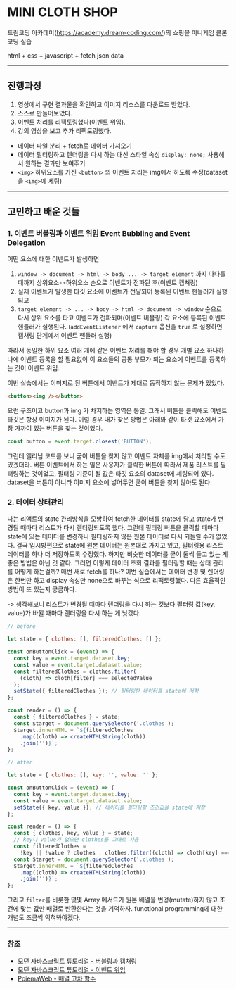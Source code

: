 # MINI CLOTH SHOP

드림코딩 아카데미(https://academy.dream-coding.com/)의 쇼핑몰 미니게임 클론코딩 실습

html + css + javascript + fetch json data

---

## 진행과정

1. 영상에서 구현 결과물을 확인하고 이미지 리소스를 다운로드 받았다.
2. 스스로 만들어보았다.
3. 이벤트 처리를 리팩토링했다(이벤트 위임).
4. 강의 영상을 보고 추가 리팩토링했다.

- 데이터 파일 분리 + fetch로 데이터 가져오기
- 데이터 필터링하고 렌더링을 다시 하는 대신 스타일 속성 `display: none;` 사용해서 원하는 결과만 보여주기
- `<img>` 하위요소를 가진 `<button>` 의 이벤트 처리는 img에서 하도록 수정(dataset을 `<img>`에 세팅)

---

## 고민하고 배운 것들

### 1. 이벤트 버블링과 이벤트 위임 Event Bubbling and Event Delegation

어떤 요소에 대한 이벤트가 발생하면

1. `window -> document -> html -> body ... -> target element` 까지 다다를 때까지 상위요소->하위요소 순으로 이벤트가 전파된 후(이벤트 캡쳐링)
2. 실제 이벤트가 발생한 타깃 요소에 이벤트가 전달되어 등록된 이벤트 핸들러가 실행되고
3. `target element -> ... -> body -> html -> document -> window` 순으로 다시 상위 요소를 타고 이벤트가 전파되며(이벤트 버블링)
   각 요소에 등록된 이벤트 핸들러가 실행된다.
   (`addEventListener` 에서 `capture` 옵션을 `true` 로 설정하면 캡쳐링 단계에서 이벤트 핸들러 실행)

따라서 동일한 하위 요소 여러 개에 같은 이벤트 처리를 해야 할 경우
개별 요소 하나하나에 이벤트 등록을 할 필요없이 이 요소들의 공통 부모가 되는 요소에 이벤트를 등록하는 것이 이벤트 위임.

이번 실습에서는 이미지로 된 버튼에서 이벤트가 제대로 동작하지 않는 문제가 있었다.

```html
<button><img /></button>
```

요런 구조이고 button과 img 가 차지하는 영역은 동일. 그래서 버튼을 클릭해도 이벤트 타깃은 항상 이미지가 된다.
이럴 경우 내가 찾은 방법은 아래와 같이 타깃 요소에서 가장 가까이 있는 버튼을 찾는 것이었다.

```javascript
const button = event.target.closest('BUTTON');
```

그런데 엘리님 코드를 보니 굳이 버튼을 찾지 않고 이벤트 자체를 img에서 처리할 수도 있겠더라.
버튼 이벤트에서 하는 일은 사용자가 클릭한 버튼에 따라서 제품 리스트를 필터링하는 것이었고,
필터링 기준이 될 값은 타깃 요소의 dataset에 세팅되어 있다.
dataset을 버튼이 아니라 이미지 요소에 넣어두면 굳이 버튼을 찾지 않아도 된다.

### 2. 데이터 상태관리

나는 리액트의 state 관리방식을 모방하여 fetch한 데이터를 state에 담고 state가 변경될 때마다 리스트가 다시 렌더링되도록 했다.
그런데 필터링 버튼을 클릭할 때마다 state에 있는 데이터를 변경하니 필터링하지 않은 원본 데이터로 다시 되돌릴 수가 없었다.
결국 임시방편으로 state에 원본 데이터는 원본대로 가지고 있고, 필터링용 리스트 데이터를 하나 더 저장하도록 수정했다.
하지만 비슷한 데이터를 굳이 둘씩 들고 있는 게 좋은 방법은 아닌 것 같다.
그러면 이렇게 데이터 조회 결과를 필터링할 때는 상태 관리를 어떻게 하는걸까? 매번 새로 fetch를 하나?
이번 실습에서는 데이터 변경 및 렌더링은 한번만 하고 display 속성만 none으로 바꾸는 식으로 리팩토링했다.
다른 효율적인 방법이 또 있는지 궁금하다.

-> 생각해보니 리스트가 변경될 때마다 렌더링을 다시 하는 것보다 필터링 값(key, value)가 바뀔 때마다 렌더링을 다시 하는 게 낫겠다.

```javascript
// before

let state = { clothes: [], filteredClothes: [] };

const onButtonClick = (event) => {
  const key = event.target.dataset.key;
  const value = event.target.dataset.value;
  const filteredClothes = clothes.filter(
    (cloth) => cloth[filter] === selectedValue
  );
  setState({ filteredClothes }); // 필터링한 데이터를 state에 저장
};

const render = () => {
  const { filteredClothes } = state;
  const $target = document.querySelector('.clothes');
  $target.innerHTML = `${filteredClothes
    .map((cloth) => createHTMLString(cloth))
    .join('')}`;
};
```

```javascript
// after

let state = { clothes: [], key: '', value: '' };

const onButtonClick = (event) => {
  const key = event.target.dataset.key;
  const value = event.target.dataset.value;
  setState({ key, value }); // 데이터를 필터링할 조건값을 state에 저장
};

const render = () => {
  const { clothes, key, value } = state;
  // key나 value가 없으면 clothes를 그대로 사용
  const filteredClothes =
    !key || !value ? clothes : clothes.filter((cloth) => cloth[key] === value);
  const $target = document.querySelector('.clothes');
  $target.innerHTML = `${filteredClothes
    .map((cloth) => createHTMLString(cloth))
    .join('')}`;
};
```

그리고 `filter`를 비롯한 몇몇 Array 메서드가 원본 배열을 변경(mutate)하지 않고 조건에 맞는 값만 배열로 반환한다는 것을 기억하자.
functional programming에 대한 개념도 조금씩 익혀봐야겠다.

---

### 참조

- [모던 자바스크립트 튜토리얼 - 버블링과 캡처링](https://ko.javascript.info/bubbling-and-capturing)
- [모던 자바스크립트 튜토리얼 - 이벤트 위임](https://ko.javascript.info/event-delegation)
- [PoiemaWeb - 배열 고차 함수](https://poiemaweb.com/js-array-higher-order-function)
